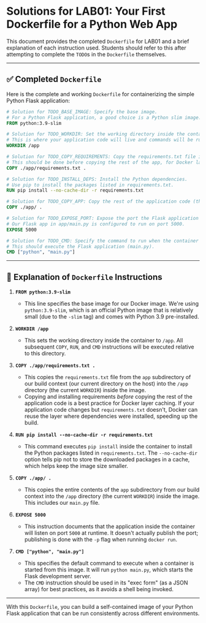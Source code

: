 # Solutions for LAB01: Your First Dockerfile for a Python Web App

This document provides the completed `Dockerfile` for LAB01 and a brief explanation of each instruction used. Students should refer to this after attempting to complete the `TODO`s in the `Dockerfile` themselves.

---

## ✅ Completed `Dockerfile`

Here is the complete and working `Dockerfile` for containerizing the simple Python Flask application:

```dockerfile
# Solution for TODO_BASE_IMAGE: Specify the base image.
# For a Python Flask application, a good choice is a Python slim image.
FROM python:3.9-slim

# Solution for TODO_WORKDIR: Set the working directory inside the container.
# This is where your application code will live and commands will be run.
WORKDIR /app

# Solution for TODO_COPY_REQUIREMENTS: Copy the requirements.txt file into the container.
# This should be done before copying the rest of the app, for Docker layer caching benefits.
COPY ./app/requirements.txt .

# Solution for TODO_INSTALL_DEPS: Install the Python dependencies.
# Use pip to install the packages listed in requirements.txt.
RUN pip install --no-cache-dir -r requirements.txt

# Solution for TODO_COPY_APP: Copy the rest of the application code (the ./app directory) into the container's working directory.
COPY ./app/ .

# Solution for TODO_EXPOSE_PORT: Expose the port the Flask application will run on.
# Our Flask app in app/main.py is configured to run on port 5000.
EXPOSE 5000

# Solution for TODO_CMD: Specify the command to run when the container starts.
# This should execute the Flask application (main.py).
CMD ["python", "main.py"]
```

---

## 📝 Explanation of `Dockerfile` Instructions

1.  **`FROM python:3.9-slim`**
    *   This line specifies the base image for our Docker image. We're using `python:3.9-slim`, which is an official Python image that is relatively small (due to the `-slim` tag) and comes with Python 3.9 pre-installed.

2.  **`WORKDIR /app`**
    *   This sets the working directory inside the container to `/app`. All subsequent `COPY`, `RUN`, and `CMD` instructions will be executed relative to this directory.

3.  **`COPY ./app/requirements.txt .`**
    *   This copies the `requirements.txt` file from the `app` subdirectory of our build context (our current directory on the host) into the `/app` directory (the current `WORKDIR`) inside the image.
    *   Copying and installing requirements *before* copying the rest of the application code is a best practice for Docker layer caching. If your application code changes but `requirements.txt` doesn't, Docker can reuse the layer where dependencies were installed, speeding up the build.

4.  **`RUN pip install --no-cache-dir -r requirements.txt`**
    *   This command executes `pip install` inside the container to install the Python packages listed in `requirements.txt`. The `--no-cache-dir` option tells pip not to store the downloaded packages in a cache, which helps keep the image size smaller.

5.  **`COPY ./app/ .`**
    *   This copies the entire contents of the `app` subdirectory from our build context into the `/app` directory (the current `WORKDIR`) inside the image. This includes our `main.py` file.

6.  **`EXPOSE 5000`**
    *   This instruction documents that the application inside the container will listen on port `5000` at runtime. It doesn't actually publish the port; publishing is done with the `-p` flag when running `docker run`.

7.  **`CMD ["python", "main.py"]`**
    *   This specifies the default command to execute when a container is started from this image. It will run `python main.py`, which starts the Flask development server.
    *   The `CMD` instruction should be used in its "exec form" (as a JSON array) for best practices, as it avoids a shell being invoked.

---

With this `Dockerfile`, you can build a self-contained image of your Python Flask application that can be run consistently across different environments. 